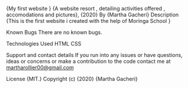{My first website }
{A website resort , detailing activities offered , accomodations and pictures}, {2020}
By {Martha Gacheri}
Description
{This is the first website i created with the help of Moringa School }

Known Bugs
There are no known bugs.

Technologies Used
HTML CSS

Support and contact details
If you run into any issues or have questions, ideas or concerns or make a contribution to the code contact me at martharollier00@gmail.com

License
{MIT.} Copyright (c) {2020} {Martha Gacheri}